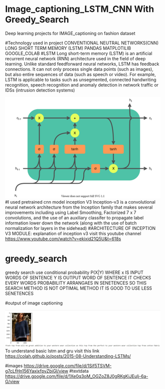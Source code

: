 # Image_captioning_LSTM_CNN With Greedy_Search
Deep learning projects for IMAGE_captioning on fashion dataset

#Technology used in project
CONVENTIONAL NEUTRAL NETWORKS(CNN)
LONG SHORT TERM MEMORY (LSTM)
PANDAS
MATPLOTILIB
GOOGLE_COLAB
 #LSTM 
 Long short-term memory (LSTM) is an artificial recurrent neural network (RNN) architecture  used in the field of deep learning. Unlike standard feedforward neural networks, LSTM has feedback connections. It can not only process single data points (such as images), but also entire sequences of data (such as speech or video). For example, LSTM is applicable to tasks such as unsegmented, connected handwriting recognition, speech recognition  and anomaly detection in network traffic or IDSs (intrusion detection systems)
 
![ ](1280px-LSTM_cell.svg.png)
#I used pretrained cnn model  inception V3
Inception-v3 is a convolutional neural network architecture from the Inception family that makes several improvements including using Label Smoothing, Factorized 7 x 7 convolutions, and the use of an auxiliary classifer to propagate label information lower down the network (along with the use of batch normalization for layers in the sidehead)
#ARCHITECTURE OF INCEPTION V3 MODULE:
explanation of inception v3 
visit this youtube channel 
https://www.youtube.com/watch?v=ekixid21Q5U&t=618s

# greedy_search
greedy search use conditional probability P(X|Y) WHERE x IS INPUT WORDS OF SENTENCE Y IS OUTPUT WORD OF SENTENCE IT CHECKS EVERY WORDS PROBABILITY ARRANGAES IN SENETENCES
SO THIS SEARCH METHOD IS NOT OPTIMAL METHOD IT IS GOOD TO USE LESS SENETENCES

 #output of image captioning
 
 ![](output_captioning.jpg)
 To understand basic lstm and gru 
 visit this link https://colah.github.io/posts/2015-08-Understanding-LSTMs/
 
 #images
https://drive.google.com/file/d/1Sif5TSVM-g7cLfHn156YaxixfpvZbiGl/view
 #textdata
https://drive.google.com/file/d/1Xe0q3oM_OGZoZ8J0gRKgKiJEulj-6a-G/view
